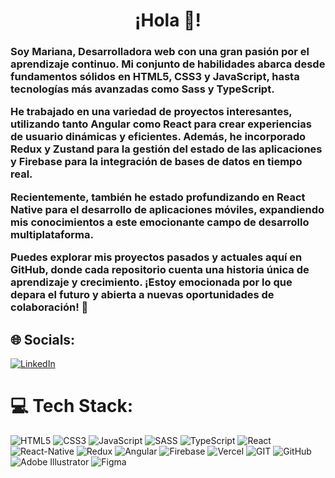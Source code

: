 <h1 align="center">¡Hola 👋!</h1>
<h3>
Soy Mariana, Desarrolladora web con una gran pasión por el aprendizaje continuo. Mi conjunto de habilidades abarca desde fundamentos sólidos en HTML5, CSS3 y JavaScript, hasta tecnologías más avanzadas como Sass y TypeScript.

He trabajado en una variedad de proyectos interesantes, utilizando tanto Angular como React para crear experiencias de usuario dinámicas y eficientes. Además, he incorporado Redux y Zustand para la gestión del estado de las aplicaciones y Firebase para la integración de bases de datos en tiempo real.

Recientemente, también he estado profundizando en React Native para el desarrollo de aplicaciones móviles, expandiendo mis conocimientos a este emocionante campo de desarrollo multiplataforma.

Puedes explorar mis proyectos pasados y actuales aquí en GitHub, donde cada repositorio cuenta una historia única de aprendizaje y crecimiento. ¡Estoy emocionada por lo que depara el futuro y abierta a nuevas oportunidades de colaboración! 🚀</h3>

## 🌐 Socials:
[![LinkedIn](https://img.shields.io/badge/LinkedIn-%230077B5.svg?logo=linkedin&logoColor=white)](https://linkedin.com/in/mariana-castañeda) 

# 💻 Tech Stack:
![HTML5](https://img.shields.io/badge/html5-%23E34F26.svg?style=for-the-badge&logo=html5&logoColor=white) ![CSS3](https://img.shields.io/badge/CSS3-1572B6?style=for-the-badge&logo=css3&logoColor=white) ![JavaScript](https://img.shields.io/badge/JavaScript-F7DF1E?style=for-the-badge&logo=javascript&logoColor=black) ![SASS](https://img.shields.io/badge/SASS-hotpink.svg?style=for-the-badge&logo=SASS&logoColor=white) ![TypeScript](https://img.shields.io/badge/TypeScript-007ACC?style=for-the-badge&logo=typescript&logoColor=white) ![React](https://img.shields.io/badge/React-20232A?style=for-the-badge&logo=react&logoColor=61DAFB) ![React-Native](https://img.shields.io/badge/React_Native-20232A?style=for-the-badge&logo=react&logoColor=61DAFB) ![Redux](https://img.shields.io/badge/redux-%23593d88.svg?style=for-the-badge&logo=redux&logoColor=white) ![Angular](https://img.shields.io/badge/Angular-DD0031?style=for-the-badge&logo=angular&logoColor=white) ![Firebase](https://img.shields.io/badge/firebase-%23039BE5.svg?style=for-the-badge&logo=firebase) ![Vercel](https://img.shields.io/badge/vercel-%23000000.svg?style=for-the-badge&logo=vercel&logoColor=white) ![GIT](https://img.shields.io/badge/Git-fc6d26?style=for-the-badge&logo=git&logoColor=white) ![GitHub](https://img.shields.io/badge/GitHub-%23121011.svg?style=for-the-badge&logo=github&logoColor=white) ![Adobe Illustrator](https://img.shields.io/badge/adobeillustrator-%23FF9A00.svg?style=for-the-badge&logo=adobeillustrator&logoColor=white) ![Figma](https://img.shields.io/badge/figma-%23F24E1E.svg?style=for-the-badge&logo=figma&logoColor=white) 


<!-- Proudly created with GPRM ( https://gprm.itsvg.in ) -->
